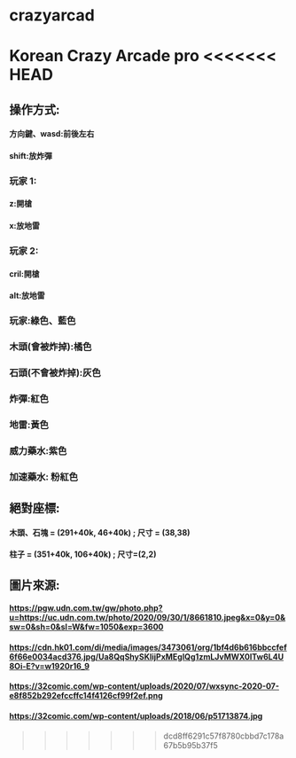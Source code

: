 # crazyarcad

Korean Crazy Arcade pro
<<<<<<< HEAD
=======

## 操作方式:

#### 方向鍵、wasd:前後左右

#### shift:放炸彈

### 玩家 1:

#### z:開槍

#### x:放地雷

### 玩家 2:

#### cril:開槍

#### alt:放地雷

### 玩家:綠色、藍色

### 木頭(會被炸掉):橘色

### 石頭(不會被炸掉):灰色

### 炸彈:紅色

### 地雷:黃色

### 威力藥水:紫色

### 加速藥水: 粉紅色

## 絕對座標:

#### 木頭、石塊 = (291+40k, 46+40k) ; 尺寸 = (38,38)

#### 柱子 = (351+40k, 106+40k) ; 尺寸=(2,2)

## 圖片來源:

#### https://pgw.udn.com.tw/gw/photo.php?u=https://uc.udn.com.tw/photo/2020/09/30/1/8661810.jpeg&x=0&y=0&sw=0&sh=0&sl=W&fw=1050&exp=3600

#### https://cdn.hk01.com/di/media/images/3473061/org/1bf4d6b616bbccfef6f66e0034acd376.jpg/Ua8QqShySKlijPxMEgIQg1zmLJvMWX0lTw6L4U8Oi-E?v=w1920r16_9
#### https://32comic.com/wp-content/uploads/2020/07/wxsync-2020-07-e8f852b292efccffc14f4126cf99f2ef.png

#### https://32comic.com/wp-content/uploads/2018/06/p51713874.jpg

> > > > > > > dcd8ff6291c57f8780cbbd7c178a67b5b95b37f5
